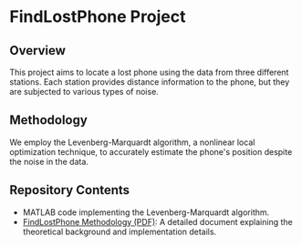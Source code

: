 # FindLostPhone Project

## Overview
This project aims to locate a lost phone using the data from three different stations. Each station provides distance information to the phone, but they are subjected to various types of noise. 

## Methodology
We employ the Levenberg-Marquardt algorithm, a nonlinear local optimization technique, to accurately estimate the phone's position despite the noise in the data.

## Repository Contents
- MATLAB code implementing the Levenberg-Marquardt algorithm.
-  [FindLostPhone Methodology (PDF)](FindLostPhone.pdf): A detailed document explaining the theoretical background and implementation details.
